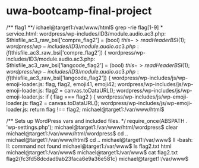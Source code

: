 # uwa-bootcamp-final-project
/** flag1  **/
ichael@target1:/var/www/html$ grep -rie flag[1-9] *
service.html:                   <!-- flag1{b9bbcb33e11b80be759c4e844862482d} -->
wordpress/wp-includes/ID3/module.audio.ac3.php:                 $thisfile_ac3_raw_bsi['compre_flag2'] = (bool) $this->readHeaderBSI(1);
wordpress/wp-includes/ID3/module.audio.ac3.php:                 if ($thisfile_ac3_raw_bsi['compre_flag2']) {
wordpress/wp-includes/ID3/module.audio.ac3.php:                 $thisfile_ac3_raw_bsi['langcode_flag2'] = (bool) $this->readHeaderBSI(1);
wordpress/wp-includes/ID3/module.audio.ac3.php:                 if ($thisfile_ac3_raw_bsi['langcode_flag2']) {
wordpress/wp-includes/js/wp-emoji-loader.js:                    flag, flag2, emoji41, emoji42;
wordpress/wp-includes/js/wp-emoji-loader.js:                            flag2 = canvas.toDataURL();
wordpress/wp-includes/js/wp-emoji-loader.js:                            if ( flag === flag2 ) {
wordpress/wp-includes/js/wp-emoji-loader.js:                            flag2 = canvas.toDataURL();
wordpress/wp-includes/js/wp-emoji-loader.js:                            return flag !== flag2;
michael@target1:/var/www/html$ 


/** Sets up WordPress vars and included files. */
require_once(ABSPATH . 'wp-settings.php');
michael@target1:/var/www/html/wordpress$ clear
michael@target1:/var/www/html/wordpress$ cd ..
michael@target1:/var/www/html$ cd ..
michael@target1:/var/www$ ll
-bash: ll: command not found
michael@target1:/var/www$ ls
flag2.txt  html
michael@target1:/var/www$ 
michael@target1:/var/www$ cat flag2.txt 
flag2{fc3fd58dcdad9ab23faca6e9a36e581c}
michael@target1:/var/www$ 

